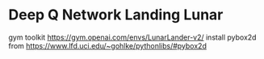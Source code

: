 # Deep Q Network Landing Lunar  

gym toolkit https://gym.openai.com/envs/LunarLander-v2/
install pybox2d from https://www.lfd.uci.edu/~gohlke/pythonlibs/#pybox2d
 
